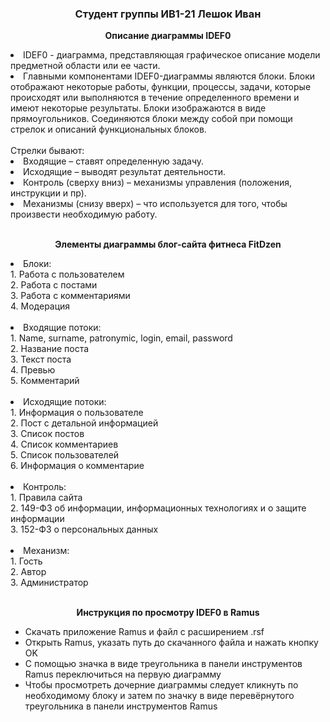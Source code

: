 <h3 align="center">Студент группы ИВ1-21 Лешок Иван</h3>
<p align="center"><b>Описание диаграммы IDEF0 </b></p>
  <li> IDEF0 - диаграмма, представляющая графическое описание модели предметной области или ее части. </li>
  <li> Главными компонентами IDEF0-диаграммы являются блоки. Блоки отображают некоторые работы, функции, процессы, 
  задачи, которые происходят или выполняются в течение определенного времени и имеют некоторые результаты. Блоки 
  изображаются в виде прямоугольников. Соединяются блоки между собой при помощи стрелок и описаний функциональных блоков.
  <br><br>
  Стрелки бывают:
   <li>Входящие – ставят определенную задачу.</li>
   <li>Исходящие – выводят результат деятельности.</li>
   <li>Контроль (сверху вниз) – механизмы управления (положения, инструкции и пр).</li>
    <li>Механизмы (снизу вверх) – что используется для того, чтобы произвести необходимую работу.</li>
  </li><br>
<p align="center"><b>Элементы диаграммы блог-сайта фитнеса FitDzen</b></p>
  <li>Блоки: 
  <br>1. Работа с пользователем
  <br>2. Работа с постами
  <br>3. Работа с комментариями
  <br>4. Модерация
  </li><br>
  <li>Входящие потоки: 
  <br>1. Name, surname, patronymic, login, email, password
  <br>2. Название поста 
  <br>3. Текст поста 
  <br>4. Превью
  <br>5. Комментарий 
  </li><br>
  <li>Исходящие потоки: 
  <br>1. Информация о пользователе 
  <br>2. Пост с детальной информацией
  <br>3. Список постов  
  <br>4. Список комментариев
  <br>5. Список пользователей
  <br>6. Информация о комментарие 
  </li><br>
  <li>Контроль: 
  <br>1. Правила сайта 
  <br>2. 149-ФЗ об информации, информационных технологиях и о защите информации
  <br>3. 152-ФЗ о персональных данных
  </li><br>
  <li>Механизм: 
  <br>1. Гость
  <br>2. Автор 
  <br>3. Администратор
  </li><br>
<p align="center"><b>Инструкция по просмотру IDEF0 в Ramus</b></p>
<ul>
  <li>Скачать приложение Ramus и файл c расширением .rsf</li>
  <li>Открыть Ramus, указать путь до скачанного файла и нажать кнопку OK</li>
  <li>С помощью значка в виде треугольника в панели инструментов Ramus переключиться на первую диаграмму</li>
  <li>Чтобы просмотреть дочерние диаграммы следует кликнуть по необходимому блоку и затем по значку в виде перевёрнутого треугольника в панели инструментов Ramus
</ul>
